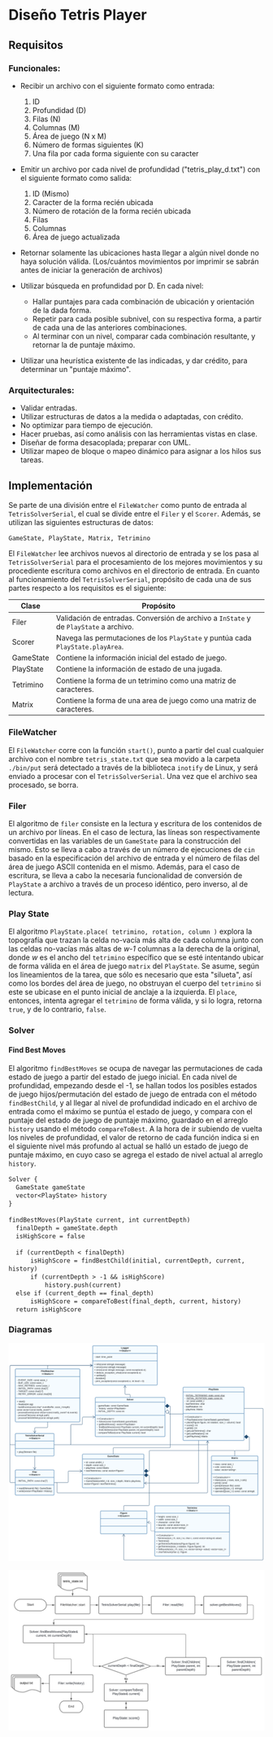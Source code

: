 
# Diseño Tetris Player

## Requisitos

### Funcionales:

* Recibir un archivo con el siguiente formato como entrada:
    1. ID
    2. Profundidad (D)
    3. Filas (N)
    4. Columnas (M)
    5. Área de juego (N x M)
    6. Número de formas siguientes (K)
    7. Una fila por cada forma siguiente con su caracter

* Emitir un archivo por cada nivel de profundidad ("tetris_play_d.txt") con el
  siguiente formato como salida:
    1. ID (Mismo)
    2. Caracter de la forma recién ubicada
    3. Número de rotación de la forma recién ubicada
    4. Filas
    5. Columnas
    6. Área de juego actualizada

* Retornar solamente las ubicaciones hasta llegar a algún nivel donde no haya
  solución
  válida. (Los/cuántos movimientos por imprimir se sabrán antes de iniciar la
  generación de archivos)

* Utilizar búsqueda en profundidad por D. En cada nivel:
    * Hallar puntajes para cada combinación de ubicación y orientación de la
      dada forma.
    * Repetir para cada posible subnivel, con su respectiva forma, a partir de
      cada una de las anteriores combinaciones.
    * Al terminar con un nivel, comparar cada combinación resultante, y retornar
      la de puntaje máximo.

* Utilizar una heurística existente de las indicadas, y dar crédito, para
  determinar un "puntaje máximo".

### Arquitecturales:

* Validar entradas.
* Utilizar estructuras de datos a la medida o adaptadas, con crédito.
* No optimizar para tiempo de ejecución.
* Hacer pruebas, así como análisis con las herramientas vistas en clase.
* Diseñar de forma desacoplada; preparar con UML.
* Utilizar mapeo de bloque o mapeo dinámico para asignar a los hilos sus tareas.

## Implementación

Se parte de una división entre el `FileWatcher` como punto de entrada al
`TetrisSolverSerial`, el cual se divide entre el `Filer` y el `Scorer`. Además,
se utilizan las siguientes estructuras de datos:

    GameState, PlayState, Matrix, Tetrimino

El `FileWatcher` lee archivos nuevos al directorio de entrada y se los pasa al
`TetrisSolverSerial` para el procesamiento de los mejores movimientos y su
procediente escritura como archivos en el directorio de entrada. En cuanto al
funcionamiento del `TetrisSolverSerial`, propósito de cada una de sus partes
respecto a los requisitos es el siguiente:

| Clase     | Propósito                                                                                                                                                 |
|-----------|-----------------------------------------------------------------------------------------------------------------------------------------------------------|
| Filer     | Validación de entradas. Conversión de archivo a `InState` y de `PlayState` a archivo.                                                                     |
| Scorer    | Navega las permutaciones de los `PlayState` y puntúa cada `PlayState.playArea`.                                                                           |
| GameState | Contiene la información inicial del estado de juego.                                                                                                      |
| PlayState | Contiene la información de estado de una jugada.                                                                                                          |
| Tetrimino | Contiene la forma de un tetrimino como una matriz de caracteres.                                                                                          |
| Matrix    | Contiene la forma de una area de juego como una matriz de caracteres.                                                                                     |

### FileWatcher

El `FileWatcher` corre con la función `start()`, punto a partir del cual 
cualquier archivo con el nombre `tetris_state.txt` que sea movido a la 
carpeta `./bin/put` será detectado a través de la biblioteca `inotify` de 
Linux, y será enviado a procesar con el `TetrisSolverSerial`. Una vez que el 
archivo sea procesado, se borra.

### Filer

El algoritmo de `filer` consiste en la lectura y escritura de los contenidos de
un archivo por líneas. En el caso de lectura, las líneas son respectivamente
convertidas en las variables de un `GameState` para la construcción del
mismo. Esto se lleva a cabo a través de un número de ejecuciones de `cin`
basado en la especificación del archivo de entrada y el número de filas del
área de juego ASCII contenida en el mismo. Además, para el caso de escritura, se
lleva a cabo la necesaria funcionalidad de conversión de `PlayState` a
archivo a través de un proceso idéntico, pero inverso, al de lectura.

### Play State

El algoritmo `PlayState.place( tetrimino, rotation, column )` explora la
topografía que trazan la celda no-vacía más alta de cada columna junto con las
celdas no-vacías más altas de *w-1* columnas a la derecha de la original, donde
*w* es el ancho del `tetrimino` específico que se esté intentando ubicar de
forma válida en el área de juego `matrix` del `PlayState`. Se asume, según los
lineamientos de la tarea, que sólo es necesario que esta "silueta", así como los
bordes del área de juego, no obstruyan el cuerpo del `tetrimino` si este se
ubicase en el punto inicial de anclaje a la izquierda. El `place`, entonces,
intenta agregar el `tetrimino` de forma válida, y si lo logra, retorna `true`, y
de lo contrario, `false`.

### Solver

#### Find Best Moves

El algoritmo `findBestMoves` se ocupa de navegar las permutaciones de cada
estado de juego a partir del estado de juego inicial. En cada nivel de
profundidad, empezando desde el -1, se hallan todos los posibles estados de
juego hijos/permutación del estado de juego de entrada con el método
`findBestChild`, y al llegar al nivel de profundidad indicado en el archivo de
entrada como el máximo se puntúa el estado de juego, y compara con el puntaje
del estado de juego de puntaje máximo, guardado en el arreglo `history` usando
el método `compareToBest`. A la hora de ir subiendo de vuelta los niveles de
profundidad, el valor de retorno de cada función indica si en el siguiente nivel
más profundo al actual se halló un estado de juego de puntaje máximo, en cuyo
caso se agrega el estado de nivel actual al arreglo `history`.

    Solver {
      GameState gameState
      vector<PlayState> history
    }

    findBestMoves(PlayState current, int currentDepth)
      finalDepth = gameState.depth
      isHighScore = false

      if (currentDepth < finalDepth)
          isHighScore = findBestChild(initial, currentDepth, current, history)
          if (currentDepth > -1 && isHighScore)
              history.push(current)
      else if (current_depth == final_depth)
          isHighScore = compareToBest(final_depth, current, history)
      return isHighScore

### Diagramas

![Diagrama a nivel de main](diagram.svg)

![Flow Chart a nivel de main](flowchart.svg)
